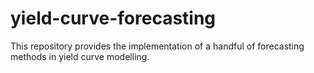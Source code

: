 # yield-curve-forecasting
This repository provides the implementation of a handful of forecasting methods in yield curve modelling.
